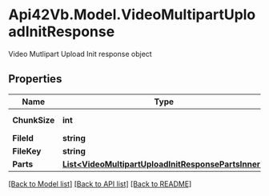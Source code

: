 # Api42Vb.Model.VideoMultipartUploadInitResponse
Video Mutlipart Upload Init response object

## Properties

Name | Type | Description | Notes
------------ | ------------- | ------------- | -------------
**ChunkSize** | **int** | part chunk size | [optional] 
**FileId** | **string** | file id | [optional] 
**FileKey** | **string** | file key | [optional] 
**Parts** | [**List&lt;VideoMultipartUploadInitResponsePartsInner&gt;**](VideoMultipartUploadInitResponsePartsInner.md) |  | [optional] 

[[Back to Model list]](../README.md#documentation-for-models) [[Back to API list]](../README.md#documentation-for-api-endpoints) [[Back to README]](../README.md)

